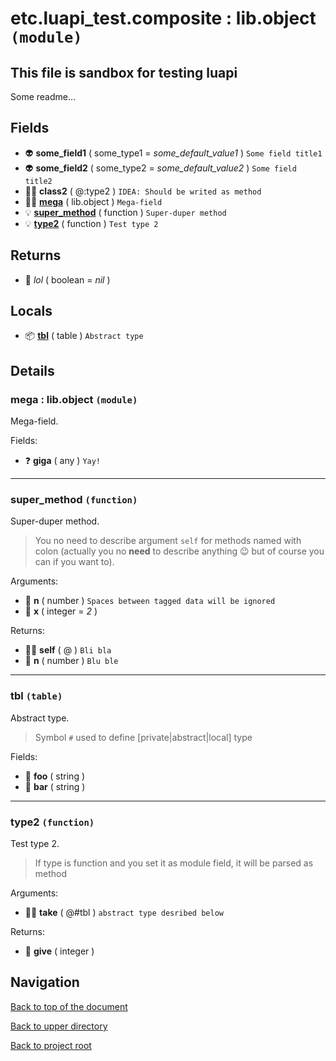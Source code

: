 # etc.luapi_test.composite : lib.object `(module)`

## This file is sandbox for testing luapi

Some readme...

## Fields

+ 👽 **some_field1** ( some_type1 = *some_default_value1* )
	`Some field title1`
+ 👽 **some_field2** ( some_type2 = *some_default_value2* )
	`Some field title2`
+ 👨‍👦 **class2** ( @:type2 )
	`IDEA: Should be writed as method`
+ 👨‍👦 **[mega][@:mega]** ( lib.object )
	`Mega-field`
+ 💡 **[super_method][@:super_method]** ( function )
	`Super-duper method`
+ 💡 **[type2][@:type2]** ( function )
	`Test type 2`

## Returns

+ 🔌 _lol_ ( boolean = *nil* )

## Locals

+ 📦 **[tbl][@:tbl]** ( table )
	`Abstract type`

## Details

### mega : lib.object `(module)`

Mega-field.

Fields:

+ ❓ **giga** ( any )
	`Yay!`

---

### super_method `(function)`

Super-duper method.

> You no need to describe argument `self` for methods named with colon
> (actually you no **need** to describe anything 😉
> but of course you can if you want to).

Arguments:

+ 🧮 **n** ( number )
	`Spaces between tagged data will be ignored`
+ 🧮 **x** ( integer = *2* )

Returns:

+ 👨‍👦 **self** ( @ )
	`Bli bla`
+ 🧮 **n** ( number )
	`Blu ble`

---

### tbl `(table)`

Abstract type.

> Symbol `#` used to define [private|abstract|local] type

Fields:

+ 📝 **foo** ( string )
+ 📝 **bar** ( string )

---

### type2 `(function)`

Test type 2.

> If type is function and you set it as module field, it will be parsed as method

Arguments:

+ 👨‍👦 **take** ( @#tbl )
	`abstract type desribed below`

Returns:

+ 🧮 **give** ( integer )

## Navigation

[Back to top of the document](#etcluapi_testcomposite--libobject-module)

[Back to upper directory](..)

[Back to project root](/../..)

[@]: #etcluapi_testcomposite--libobject-module
[@:tbl]: #tbl-table
[@:mega]: #mega--libobject-module
[@:super_method]: #super_method-function
[@:type2]: #type2-function
